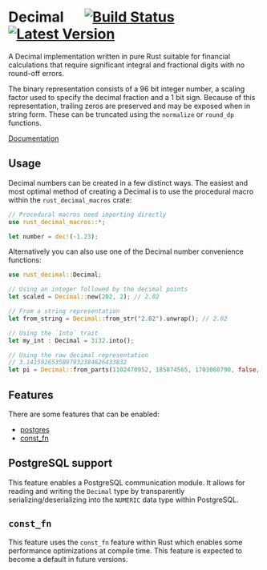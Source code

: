 # Decimal &emsp; [![Build Status]][travis] [![Latest Version]][crates.io]

[Build Status]: https://api.travis-ci.org/paupino/rust-decimal.svg?branch=master
[travis]: https://travis-ci.org/paupino/rust-decimal
[Latest Version]: https://img.shields.io/crates/v/rust-decimal.svg
[crates.io]: https://crates.io/crates/rust-decimal

A Decimal implementation written in pure Rust suitable for financial calculations that require significant integral and fractional digits with no round-off errors.

The binary representation consists of a 96 bit integer number, a scaling factor used to specify the decimal fraction and a 1 bit sign. Because of this representation, trailing zeros are preserved and may be exposed when in string form. These can be truncated using the `normalize` or `round_dp` functions.

[Documentation](https://docs.rs/rust_decimal/)

## Usage

Decimal numbers can be created in a few distinct ways. The easiest and most optimal method of creating a Decimal is to use the procedural macro within the `rust_decimal_macros` crate:

```rust
// Procedural macros need importing directly
use rust_decimal_macros::*;

let number = dec!(-1.23);
```

Alternatively you can also use one of the Decimal number convenience functions:

```rust
use rust_decimal::Decimal;

// Using an integer followed by the decimal points
let scaled = Decimal::new(202, 2); // 2.02

// From a string representation
let from_string = Decimal::from_str("2.02").unwrap(); // 2.02

// Using the `Into` trait
let my_int : Decimal = 3i32.into();

// Using the raw decimal representation
// 3.1415926535897932384626433832
let pi = Decimal::from_parts(1102470952, 185874565, 1703060790, false, 28);
```

## Features

There are some features that can be enabled:

* [postgres](#postgresql-support)
* [const_fn](#const_fn)

## PostgreSQL support

This feature enables a PostgreSQL communication module. It allows for reading and writing the `Decimal`
type by transparently serializing/deserializing into the `NUMERIC` data type within PostgreSQL. 

## `const_fn`

This feature uses the `const_fn` feature within Rust which enables some performance optimizations
at compile time. This feature is expected to become a default in future versions.